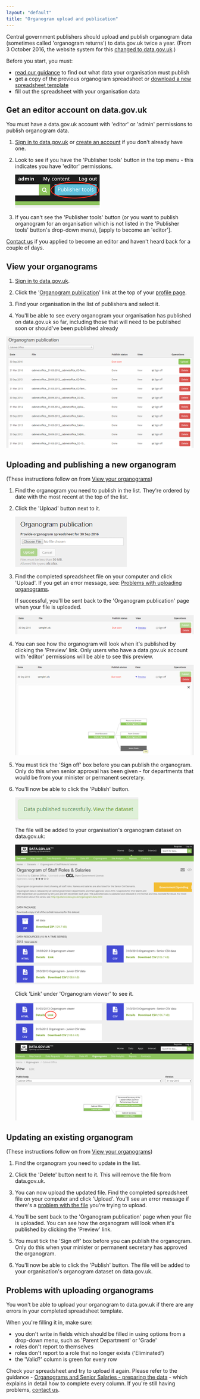 ```yaml
---
layout: "default"
title: "Organogram upload and publication"
---
```


Central government publishers should upload and publish organogram data (sometimes called 'organogram returns') to data.gov.uk twice a year. (From 3 October 2016, the website system for this [changed to data.gov.uk](organogram-transition.html).)

Before you start, you must:

* [read our guidance](https://data.gov.uk/publisher-files/organogram_docs/OrganogramsPreparingTheDataGuidanceSeptember2016.pdf) to find out what data your organisation must publish
* get a copy of the previous organogram spreadsheet or [download a new spreadsheet template](https://data.gov.uk/publisher-files/organogram_docs/Blank_Organogram_Template_latest.xls)
* fill out the spreadsheet with your organisation data

## Get an editor account on data.gov.uk

You must have a data.gov.uk account with 'editor' or 'admin' permissions to publish organogram data.

1. [Sign in to data.gov.uk](https://data.gov.uk/user) or [create an account](becoming_an_editor_or_admin.html#getting-an-account) if you don't already have one.

2. Look to see if you have the 'Publisher tools' button in the top menu - this indicates you have 'editor' permissions.

   ![organogram diagram](images/publisher_tools_button.png)

3. If you can't see the 'Publisher tools' button (or you want to publish organogram for an organisation which is not listed in the 'Publisher tools' button's drop-down menu), [apply to become an 'editor'].

[Contact us](http://data.gov.uk/contact) if you applied to become an editor and haven't heard back for a couple of days.


## View your organograms

1. [Sign in to data.gov.uk](https://data.gov.uk/user).

2. Click the '[Organogram publication](https://data.gov.uk/organogram/manage)' link at the top of your [profile page](https://data.gov.uk/user).

3. Find your organisation in the list of publishers and select it.

4. You'll be able to see every organogram your organisation has published on data.gov.uk so far, including those that will need to be published soon or should've been published already

![organogram publication page](images/organogram_publication.png)


## Uploading and publishing a new organogram

(These instructions follow on from [View your organograms](#view-your-organograms))

1. Find the organogram you need to publish in the list. They're ordered by date with the most recent at the top of the list.

2. Click the 'Upload' button next to it.

   ![organogram upload](images/organogram_upload.png)

3. Find the completed spreadsheet file on your computer and click 'Upload'. If you get an error message, see: [Problems with uploading organograms](#problems-with-uploading-organograms).

   If successful, you'll be sent back to the 'Organogram publication' page when your file is uploaded.

   ![organogram upload](images/organogram_uploaded.png)

4. You can see how the organogram will look when it's published by clicking the 'Preview' link. Only users who have a data.gov.uk account with 'editor' permissions will be able to see this preview.

   ![organogram preview](images/organogram_preview.png)

5. You must tick the 'Sign off' box before you can publish the organogram. Only do this when senior approval has been given - for departments that would be from your minister or permanent secretary.

6. You'll now be able to click the 'Publish' button.

   ![organogram published](images/organogram_published.png)

   The file will be added to your organisation's organogram dataset on data.gov.uk:

   ![organogram dataset](images/organogram_dataset.png)

   Click 'Link' under 'Organogram viewer' to see it.

   ![organogram diagram link](images/organogram_diagram_link.png)
   ![organogram diagram](images/organogram_diagram.png)

## Updating an existing organogram

(These instructions follow on from [View your organograms](#view-your-organograms))

1. Find the organogram you need to update in the list.

2. Click the 'Delete' button next to it. This will remove the file from data.gov.uk.

3. You can now upload the updated file. Find the completed spreadsheet file on your computer and click 'Upload'. You'll see an error message if there's a [problem with the file](#problems-with-uploading-organograms) you're trying to upload.

4. You'll be sent back to the 'Organogram publication' page when your file is uploaded. You can see how the organogram will look when it's published by clicking the 'Preview' link.

5. You must tick the 'Sign off' box before you can publish the organogram. Only do this when your minister or permanent secretary has approved the organogram.

6. You'll now be able to click the 'Publish' button. The file will be added to your organisation's organogram dataset on data.gov.uk.


## Problems with uploading organograms

You won't be able to upload your organogram to data.gov.uk if there are any errors in your completed spreadsheet template.

When you're filling it in, make sure:

- you don't write in fields which should be filled in using options from a drop-down menu, such as 'Parent Department' or 'Grade'
- roles don't report to themselves
- roles don't report to a role that no longer exists ('Eliminated')
- the 'Valid?' column is green for every row

Check your spreadsheet and try to upload it again. Please refer to the guidance - [Organograms and Senior Salaries - preparing the data](https://data.gov.uk/publisher-files/organogram_docs/OrganogramsPreparingTheDataGuidanceSeptember2016.pdf) - which explains in detail how to complete every column. If you're still having problems, [contact us](http://data.gov.uk/contact).
